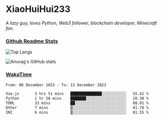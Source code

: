 # XiaoHuiHui233

*A lazy guy, loves Python, Web3 follower, blockchain developer, Minecraft fan.*

### [Github Readme Stats](https://github.com/anuraghazra/github-readme-stats)

![Top Langs](https://github-readme-stats.vercel.app/api/top-langs/?username=XiaoHuiHui233&layout=compact&theme=github_dark)

![Anurag's GitHub stats](https://github-readme-stats.vercel.app/api?username=XiaoHuiHui233&show_icons=true&theme=github_dark)

### [WakaTime](https://wakatime.com)

<!--START_SECTION:waka-->

```txt
From: 06 December 2023 - To: 13 December 2023

Vue.js       3 hrs 51 mins   ██████████████░░░░░░░░░░░   55.42 %
Python       1 hr 58 mins    ███████░░░░░░░░░░░░░░░░░░   28.30 %
TOML         33 mins         ██░░░░░░░░░░░░░░░░░░░░░░░   08.01 %
Other        7 mins          ▒░░░░░░░░░░░░░░░░░░░░░░░░   01.78 %
INI          6 mins          ▒░░░░░░░░░░░░░░░░░░░░░░░░   01.55 %
```

<!--END_SECTION:waka-->
